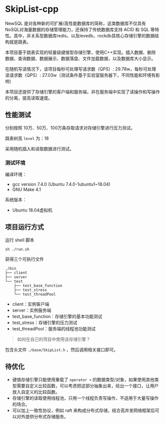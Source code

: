 # SkipList-cpp

NewSQL 是对各种新的可扩展/高性能数据库的简称，这类数据库不仅具有NoSQL对海量数据的存储管理能力，还保持了传统数据库支持 ACID 和 SQL 等特性。其中，非关系型数据库redis，以及levedb，rockdb其核心存储引擎的数据结构就是跳表。

本项目基于跳表实现的轻量级键值型存储引擎，使用C++实现。插入数据、删除数据、查询数据、数据展示、数据落盘、文件加载数据，以及数据库大小显示。

在随机写读情况下，该项目每秒可处理写请求数（QPS）: 29.78w，每秒可处理读请求数（QPS）: 27.03w（测试条件基于实验室服务器下，不同性能和环境有影响）

本项目还提供了存储引擎的客户端和服务端，并在服务端中实现了读操作和写操作的分离，提高读取速度。

## 性能测试
分别按照 10万、50万、100万条存取请求对存储引擎进行压力测试。

跳表树高 `level` 为：18

采用随机插入和读取数据进行测试。



### 测试环境

编译环境：
- gcc version 7.4.0 (Ubuntu 7.4.0-1ubuntu1~18.04)
- GNU Make 4.1

系统版本：
- Ubuntu 18.04虚拟机



## 项目运行方式

运行 shell 脚本

```shell
sh ./run.sh
```

获得三个可执行文件

```text
./bin
├── client
├── server
└── test
    ├── test_base_function
    ├── test_stress
    └── test_threadPool
```
- client：实例客户端
- server：实例服务端
- test_base_function：存储引擎的基本功能测试
- test_stress：存储引擎的压力测试
- test_threadPool：服务端的线程池功能测试

> 如何在自己的项目中使用该存储引擎？

包含头文件 `./base/SkipList.h` ，然后调用相关接口即可。



## 待优化

- 键值存储引擎只能使用重载了 `operator <` 的数据类型/对象，如果使用其他类型需要自定义比较函数，可以考虑把这部分抽象出来，给出一个接口，让用户放入自定义的比较函数。
- 存储引擎的读取使用线程池，只用一个线程负责写操作，不适用于大量写操作的场合。
- 可以加上一致性协议，例如 raft 来构成分布式存储，结合高并发网络框架后可以对外提供分布式存储服务。
